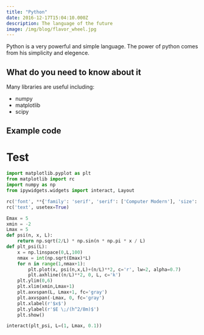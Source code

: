 ```yaml
---
title: "Python"
date: 2016-12-17T15:04:10.000Z
description: The language of the future
image: /img/blog/flavor_wheel.jpg
---
```


Python is a very powerful and simple language. The power of python comes from his simplicity and elegence.

## What do you need to know about it

Many libraries are useful including:

- numpy
- matplotlib
- scipy

## Example code

# Test

<div class="input_area" markdown="1">

```python
import matplotlib.pyplot as plt
from matplotlib import rc
import numpy as np
from ipywidgets.widgets import interact, Layout

rc('font', **{'family': 'serif', 'serif': ['Computer Modern'], 'size': 16})
rc('text', usetex=True)
```

</div>


<div class="input_area" markdown="1">

```python
Emax = 5
xmin = -2
Lmax = 5
def psi(n, x, L):
    return np.sqrt(2/L) * np.sin(n * np.pi * x / L)
def plt_psi(L):
    x = np.linspace(0,L,100)
    nmax = int(np.sqrt(Emax)*L)
    for n in range(1,nmax+1):
        plt.plot(x, psi(n,x,L)+(n/L)**2, c='r', lw=2, alpha=0.7)
        plt.axhline((n/L)**2, 0, L, c='k')
    plt.ylim(0,6)
    plt.xlim(xmin,Lmax+1)
    plt.axvspan(L, Lmax+1, fc='gray')
    plt.axvspan(-Lmax, 0, fc='gray')
    plt.xlabel(r'$x$')
    plt.ylabel(r'$E \;/(h^2/8m)$')
    plt.show()
```

</div>


<div class="input_area" markdown="1">

```python
interact(plt_psi, L=(1, Lmax, 0.1))
```

</div>

